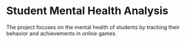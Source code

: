 # Student Mental Health Analysis
The project focuses on the mental health of students by tracking their behavior and achievements in online games.
